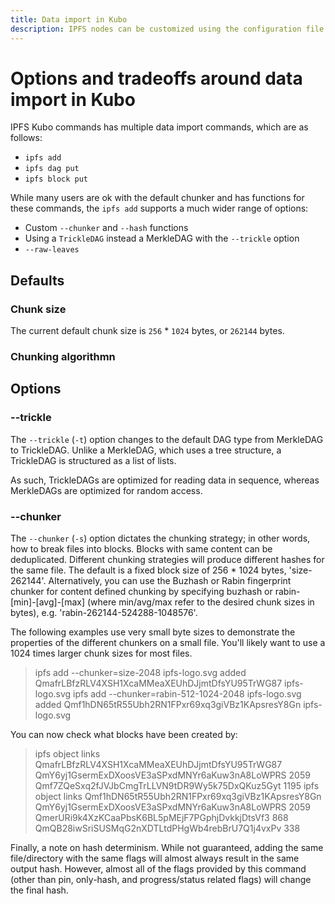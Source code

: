 ```yaml
---
title: Data import in Kubo
description: IPFS nodes can be customized using the configuration file. The default values should be fine for most use-cases. However, you may want to make some changes if you are running a specialized IPFS node, or simply want to tweak things to your liking.
---
```


# Options and tradeoffs around data import in Kubo

IPFS Kubo commands has multiple data import commands, which are as follows:

- `ipfs add`
- `ipfs dag put`
- `ipfs block put` 

While many users are ok with the default chunker and has functions for these commands, the `ipfs add` supports a much wider range of options:

- Custom `--chunker` and `--hash` functions
- Using a `TrickleDAG` instead a MerkleDAG with the `--trickle` option
- `--raw-leaves`

## Defaults

### Chunk size

The current default chunk size is `256` * `1024` bytes, or `262144` bytes.

### Chunking algorithmn



## Options 

### --trickle

The `--trickle` (`-t`) option changes to the default DAG type from MerkleDAG to TrickleDAG. Unlike a MerkleDAG, which uses a tree structure, a TrickleDAG is structured as a list of lists.

As such, TrickleDAGs are optimized for reading data in sequence, whereas MerkleDAGs are optimized for random access.

### --chunker

The `--chunker` (`-s`) option  dictates the chunking strategy; in other words, how to break files into blocks. Blocks with same content can
be deduplicated. Different chunking strategies will produce different
hashes for the same file. The default is a fixed block size of
256 * 1024 bytes, 'size-262144'. Alternatively, you can use the
Buzhash or Rabin fingerprint chunker for content defined chunking by
specifying buzhash or rabin-[min]-[avg]-[max] (where min/avg/max refer
to the desired chunk sizes in bytes), e.g. 'rabin-262144-524288-1048576'.

The following examples use very small byte sizes to demonstrate the
properties of the different chunkers on a small file. You'll likely
want to use a 1024 times larger chunk sizes for most files.

  > ipfs add --chunker=size-2048 ipfs-logo.svg
  added QmafrLBfzRLV4XSH1XcaMMeaXEUhDJjmtDfsYU95TrWG87 ipfs-logo.svg
  > ipfs add --chunker=rabin-512-1024-2048 ipfs-logo.svg
  added Qmf1hDN65tR55Ubh2RN1FPxr69xq3giVBz1KApsresY8Gn ipfs-logo.svg

You can now check what blocks have been created by:

  > ipfs object links QmafrLBfzRLV4XSH1XcaMMeaXEUhDJjmtDfsYU95TrWG87
  QmY6yj1GsermExDXoosVE3aSPxdMNYr6aKuw3nA8LoWPRS 2059
  Qmf7ZQeSxq2fJVJbCmgTrLLVN9tDR9Wy5k75DxQKuz5Gyt 1195
  > ipfs object links Qmf1hDN65tR55Ubh2RN1FPxr69xq3giVBz1KApsresY8Gn
  QmY6yj1GsermExDXoosVE3aSPxdMNYr6aKuw3nA8LoWPRS 2059
  QmerURi9k4XzKCaaPbsK6BL5pMEjF7PGphjDvkkjDtsVf3 868
  QmQB28iwSriSUSMqG2nXDTLtdPHgWb4rebBrU7Q1j4vxPv 338

Finally, a note on hash determinism. While not guaranteed, adding the same
file/directory with the same flags will almost always result in the same output
hash. However, almost all of the flags provided by this command (other than pin,
only-hash, and progress/status related flags) will change the final hash.